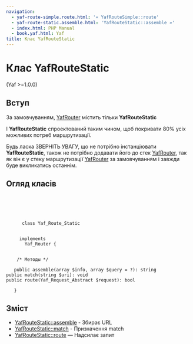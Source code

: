 ```yaml
---
navigation:
  - yaf-route-simple.route.html: '« YafRouteSimple::route'
  - yaf-route-static.assemble.html: 'YafRouteStatic::assemble »'
  - index.html: PHP Manual
  - book.yaf.html: Yaf
title: Клас YafRouteStatic
---
```

# Клас YafRouteStatic

(Yaf >=1.0.0)

## Вступ

За замовчуванням, [YafRouter](class.yaf-router.html) містить тільки **YafRouteStatic**

І **YafRouteStatic** спроектований таким чином, щоб покривати 80% усіх можливих потреб маршрутизації.

Будь ласка ЗВЕРНІТЬ УВАГУ, що не потрібно інстанціювати **YafRouteStatic**, також не потрібно додавати його до стек [YafRouter](class.yaf-router.html), так як він є у стеку маршрутизації [YafRouter](class.yaf-router.html) за замовчуванням і завжди буде викликатись останнім.

## Огляд класів

```classsynopsis


    
    
     
      class Yaf_Route_Static
     

     implements 
       Yaf_Router {
    

    /* Методы */
    
   public assemble(array $info, array $query = ?): string
public match(string $uri): void
public route(Yaf_Request_Abstract $request): bool

   }
```

## Зміст

-   [YafRouteStatic::assemble](yaf-route-static.assemble.html) - Збирає URL
-   [YafRouteStatic::match](yaf-route-static.match.html) - Призначення match
-   [YafRouteStatic::route](yaf-route-static.route.html) — Надсилає запит
